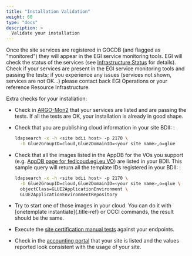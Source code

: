 ```yaml
---
title: "Installation Validation"
weight: 60
type: "docs"
description: >
  Validate your installation
---
```


Once the site services are registered in GOCDB (and flagged as \"monitored\")
they will appear in the EGI service monitoring tools. EGI will check the status
of the services (see
[Infrastructure Status](https://wiki.egi.eu/wiki/Federated_Cloud_infrastructure_status)
for details). Check if your services are present in the EGI service monitoring
tools and passing the tests; if you experience any issues (services not shown,
services are not OK\...) please contact back EGI Operations or your reference
Resource Infrastructure.

Extra checks for your installation:

- Check in [ARGO-Mon2](https://argo-mon2.egi.eu/nagios) that your services are
  listed and are passing the tests. If all the tests are OK, your installation
  is already in good shape.

- Check that you are publishing cloud information in your site BDII: :

  ```sh
  ldapsearch -x -h <site bdii host> -p 2170 \
    -b Glue2GroupID=cloud,Glue2DomainID=<your site name>,o=glue
  ```

- Check that all the images listed in the AppDB for the VOs you support (e.g.
  [AppDB page for fedlcoud.egi.eu VO](https://appdb.egi.eu/store/vo/fedcloud.egi.eu))
  are listed in your BDII. This sample query will return all the template IDs
  registered in your BDII: :

  ```sh
  ldapsearch -x -h <site bdii host> -p 2170 \
    -b Glue2GroupID=cloud,Glue2DomainID=<your site name>,o=glue \
    objectClass=GLUE2ApplicationEnvironment \
    GLUE2ApplicationEnvironmentRepository
  ```

- Try to start one of those images in your cloud. You can do it with
  [onetemplate instantiate]{.title-ref} or OCCI commands, the result should be
  the same.

- Execute the
  [site certification manual tests](https://wiki.egi.eu/wiki/HOWTO04_Site_Certification_Manual_tests#Check_the_functionality_of_the_cloud_elements)
  against your endpoints.

- Check in the [accounting portal](http://accounting.egi.eu/) that your site is
  listed and the values reported look consistent with the usage of your site.
